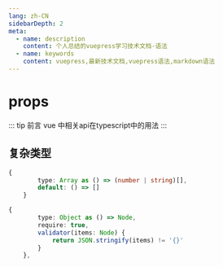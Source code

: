 ```yaml
---
lang: zh-CN
sidebarDepth: 2
meta:
  - name: description
    content: 个人总结的vuepress学习技术文档-语法
  - name: keywords
    content: vuepress,最新技术文档,vuepress语法,markdown语法
---
```


# props

::: tip 前言
vue 中相关api在typescript中的用法
:::

## 复杂类型

```ts
{
        type: Array as () => (number | string)[],
        default: () => []
    }
```

```ts
{
        type: Object as () => Node,
        require: true,
        validator(items: Node) {
            return JSON.stringify(items) != '{}'
        }
    },
```
